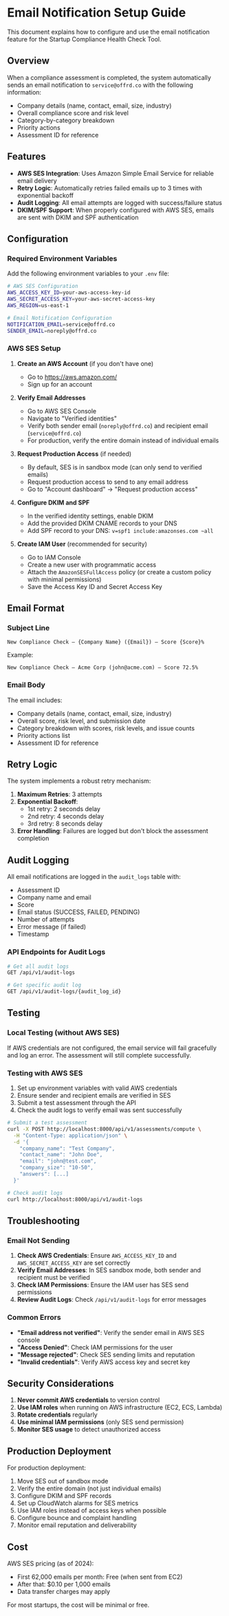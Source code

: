 # Email Notification Setup Guide

This document explains how to configure and use the email notification feature for the Startup Compliance Health Check Tool.

## Overview

When a compliance assessment is completed, the system automatically sends an email notification to `service@offrd.co` with the following information:
- Company details (name, contact, email, size, industry)
- Overall compliance score and risk level
- Category-by-category breakdown
- Priority actions
- Assessment ID for reference

## Features

- **AWS SES Integration**: Uses Amazon Simple Email Service for reliable email delivery
- **Retry Logic**: Automatically retries failed emails up to 3 times with exponential backoff
- **Audit Logging**: All email attempts are logged with success/failure status
- **DKIM/SPF Support**: When properly configured with AWS SES, emails are sent with DKIM and SPF authentication

## Configuration

### Required Environment Variables

Add the following environment variables to your `.env` file:

```bash
# AWS SES Configuration
AWS_ACCESS_KEY_ID=your-aws-access-key-id
AWS_SECRET_ACCESS_KEY=your-aws-secret-access-key
AWS_REGION=us-east-1

# Email Notification Configuration
NOTIFICATION_EMAIL=service@offrd.co
SENDER_EMAIL=noreply@offrd.co
```

### AWS SES Setup

1. **Create an AWS Account** (if you don't have one)
   - Go to https://aws.amazon.com/
   - Sign up for an account

2. **Verify Email Addresses**
   - Go to AWS SES Console
   - Navigate to "Verified identities"
   - Verify both sender email (`noreply@offrd.co`) and recipient email (`service@offrd.co`)
   - For production, verify the entire domain instead of individual emails

3. **Request Production Access** (if needed)
   - By default, SES is in sandbox mode (can only send to verified emails)
   - Request production access to send to any email address
   - Go to "Account dashboard" → "Request production access"

4. **Configure DKIM and SPF**
   - In the verified identity settings, enable DKIM
   - Add the provided DKIM CNAME records to your DNS
   - Add SPF record to your DNS: `v=spf1 include:amazonses.com ~all`

5. **Create IAM User** (recommended for security)
   - Go to IAM Console
   - Create a new user with programmatic access
   - Attach the `AmazonSESFullAccess` policy (or create a custom policy with minimal permissions)
   - Save the Access Key ID and Secret Access Key

## Email Format

### Subject Line
```
New Compliance Check – {Company Name} ({Email}) – Score {Score}%
```

Example:
```
New Compliance Check – Acme Corp (john@acme.com) – Score 72.5%
```

### Email Body

The email includes:
- Company details (name, contact, email, size, industry)
- Overall score, risk level, and submission date
- Category breakdown with scores, risk levels, and issue counts
- Priority actions list
- Assessment ID for reference

## Retry Logic

The system implements a robust retry mechanism:

1. **Maximum Retries**: 3 attempts
2. **Exponential Backoff**: 
   - 1st retry: 2 seconds delay
   - 2nd retry: 4 seconds delay
   - 3rd retry: 8 seconds delay
3. **Error Handling**: Failures are logged but don't block the assessment completion

## Audit Logging

All email notifications are logged in the `audit_logs` table with:
- Assessment ID
- Company name and email
- Score
- Email status (SUCCESS, FAILED, PENDING)
- Number of attempts
- Error message (if failed)
- Timestamp

### API Endpoints for Audit Logs

```bash
# Get all audit logs
GET /api/v1/audit-logs

# Get specific audit log
GET /api/v1/audit-logs/{audit_log_id}
```

## Testing

### Local Testing (without AWS SES)

If AWS credentials are not configured, the email service will fail gracefully and log an error. The assessment will still complete successfully.

### Testing with AWS SES

1. Set up environment variables with valid AWS credentials
2. Ensure sender and recipient emails are verified in SES
3. Submit a test assessment through the API
4. Check the audit logs to verify email was sent successfully

```bash
# Submit a test assessment
curl -X POST http://localhost:8000/api/v1/assessments/compute \
  -H "Content-Type: application/json" \
  -d '{
    "company_name": "Test Company",
    "contact_name": "John Doe",
    "email": "john@test.com",
    "company_size": "10-50",
    "answers": [...]
  }'

# Check audit logs
curl http://localhost:8000/api/v1/audit-logs
```

## Troubleshooting

### Email Not Sending

1. **Check AWS Credentials**: Ensure `AWS_ACCESS_KEY_ID` and `AWS_SECRET_ACCESS_KEY` are set correctly
2. **Verify Email Addresses**: In SES sandbox mode, both sender and recipient must be verified
3. **Check IAM Permissions**: Ensure the IAM user has SES send permissions
4. **Review Audit Logs**: Check `/api/v1/audit-logs` for error messages

### Common Errors

- **"Email address not verified"**: Verify the sender email in AWS SES console
- **"Access Denied"**: Check IAM permissions for the user
- **"Message rejected"**: Check SES sending limits and reputation
- **"Invalid credentials"**: Verify AWS access key and secret key

## Security Considerations

1. **Never commit AWS credentials** to version control
2. **Use IAM roles** when running on AWS infrastructure (EC2, ECS, Lambda)
3. **Rotate credentials** regularly
4. **Use minimal IAM permissions** (only SES send permission)
5. **Monitor SES usage** to detect unauthorized access

## Production Deployment

For production deployment:

1. Move SES out of sandbox mode
2. Verify the entire domain (not just individual emails)
3. Configure DKIM and SPF records
4. Set up CloudWatch alarms for SES metrics
5. Use IAM roles instead of access keys when possible
6. Configure bounce and complaint handling
7. Monitor email reputation and deliverability

## Cost

AWS SES pricing (as of 2024):
- First 62,000 emails per month: Free (when sent from EC2)
- After that: $0.10 per 1,000 emails
- Data transfer charges may apply

For most startups, the cost will be minimal or free.
